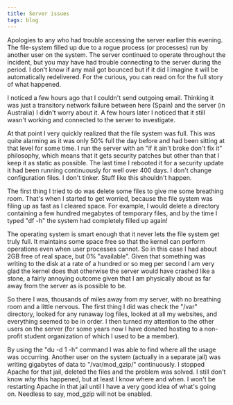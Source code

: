 ```yaml
---
title: Server issues
tags: blog
---
```


Apologies to any who had trouble accessing the server earlier this evening. The file-system filled up due to a rogue process (or processes) run by another user on the system. The server continued to operate throughout the incident, but you may have had trouble connecting to the server during the period. I don't know if any mail got bounced but if it did I imagine it will be automatically redelivered. For the curious, you can read on for the full story of what happened.





I noticed a few hours ago that I couldn't send outgoing email. Thinking it was just a transitory network failure between here (Spain) and the server (in Australia) I didn't worry about it. A few hours later I noticed that it still wasn't working and connected to the server to investigate.

At that point I very quickly realized that the file system was full. This was quite alarming as it was only 50% full the day before and had been sitting at that level for some time. I run the server with an "if it ain't broke don't fix it" philosophy, which means that it gets security patches but other than that I keep it as static as possible. The last time I rebooted it for a security update it had been running continuously for well over 400 days. I don't change configuration files. I don't tinker. Stuff like this shouldn't happen.

The first thing I tried to do was delete some files to give me some breathing room. That's when I started to get worried, because the file system was filing up as fast as I cleared space. For example, I would delete a directory containing a few hundred megabytes of temporary files, and by the time I typed "df -h" the system had completely filled up again!

The operating system is smart enough that it never lets the file system get truly full. It maintains some space free so that the kernel can perform operations even when user processes cannot. So in this case I had about 2GB free of real space, but 0% "available". Given that something was writing to the disk at a rate of a hundred or so meg per second I am very glad the kernel does that otherwise the server would have crashed like a stone, a fairly annoying outcome given that I am physically about as far away from the server as is possible to be.

So there I was, thousands of miles away from my server, with no breathing room and a little nervous. The first thing I did was check the "/var" directory, looked for any runaway log files, looked at all my websites, and everything seemed to be in order. I then turned my attention to the other users on the server (for some years now I have donated hosting to a non-profit student organization of which I used to be a member).

By using the "du -d 1 -h" command I was able to find where all the usage was occurring. Another user on the system (actually in a separate jail) was writing gigabytes of data to "/var/mod\_gzip/" continuously. I stopped Apache for that jail, deleted the files and the problem was solved. I still don't know *why* this happened, but at least I know where and when. I won't be restarting Apache in that jail until I have a very good idea of what's going on. Needless to say, mod\_gzip will not be enabled.
